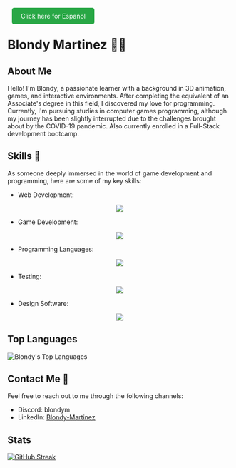 <a href="README_ES.md" style="background-color: #28a745; color: white; padding: 10px 20px; text-decoration: none; border-radius: 5px; margin: 0 10px;">Click here for Español</a>

# Blondy Martinez 👨‍💻

## About Me
Hello! I'm Blondy, a passionate learner with a background in 3D animation, games, and interactive environments. After completing the equivalent of an Associate's degree in this field, I discovered my love for programming. Currently, I'm pursuing studies in computer games programming, although my journey has been slightly interrupted due to the challenges brought about by the COVID-19 pandemic. Also currently enrolled in a Full-Stack development bootcamp.

## Skills 🚀
As someone deeply immersed in the world of game development and programming, here are some of my key skills:
- Web Development:
<p align="center">
  <a href="https://skillicons.dev">
    <img src="https://skillicons.dev/icons?i=html,css,js,bootstrap,react,nodejs" />
  </a>
</p>

- Game Development:
<p align="center">
  <a href="https://skillicons.dev">
    <img src="https://skillicons.dev/icons?i=unity,unreal" />
  </a>
</p>

- Programming Languages:
<p align="center">
  <a href="https://skillicons.dev">
    <img src="https://skillicons.dev/icons?i=cpp,cs,js,ruby" />
  </a>
</p>

- Testing:
<p align="center">
  <a href="https://skillicons.dev">
    <img src="https://skillicons.dev/icons?i=jest" />
  </a>
</p>

- Design Software:
<p align="center">
  <a href="https://skillicons.dev">
    <img src="https://skillicons.dev/icons?i=ps" />
  </a>
</p>

## Top Languages

![Blondy's Top Languages](https://github-readme-stats.vercel.app/api/top-langs/?username=BlondyMartinez&layout=compact&exclude_repo=CT6008)

## Contact Me 📧
Feel free to reach out to me through the following channels:

- Discord: blondym
- LinkedIn: [Blondy-Martinez](https://www.linkedin.com/in/blondy-martinez/)

## Stats
[![GitHub Streak](https://streak-stats.demolab.com?user=BlondyMartinez&theme=radical&date_format=j%20M%5B%20Y%5D&mode=weekly)](https://git.io/streak-stats)
